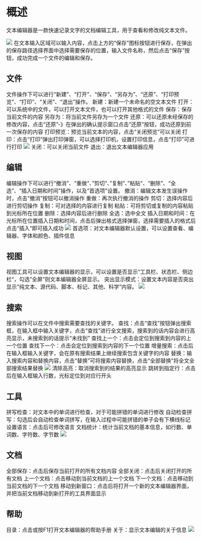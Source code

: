 # 概述
文本编辑器是一款快速记录文字的文档编辑工具，用于查看和修改纯文本文件。    

![](Pluma.png)
在文本输入区域可以输入内容，点击上方的“保存”图标按钮进行保存，在弹出的保存路径选择界面中选择需要保存的位置，输入文件名称，然后点击“保存”按钮，成功完成一个文件的编辑和保存。    


## 文件
文件操作下可以进行“新建”、“打开”、“保存”、“另存为”、“还原”、“打印预览”、“打印”、“关闭”、“退出”操作。
新建：新建一个未命名的空文本文件
打开：可以系统中的文件，可以打开文本文件，也可以打开其他格式的文件
保存：保存当前文件的内容
另存为：将当前文件另存为一个文件
还原：可以还原未经保存的修改内容，点击“还原”-》在弹出的确认提示窗口点击“还原”按钮，成功还原到前一次保存的内容
打印预览：预览当前文本的内容，点击“关闭预览”可以关闭
打印：点击“打印”弹出打印弹窗，可以选择打印机，设置打印信息，点击“打印”可进行打印
![](Pluma-print.png)
关闭：可以关闭当前文件
退出：退出文本编辑器应用

## 编辑
编辑操作下可以进行“撤消”、“重做“、”剪切“、”复制“、”粘贴“、“删除”、“全选”、“插入日期和时间”操作，以及“首选项”设置。
撤消：编辑文本发生误操作时，点击“撤消”按钮可以撤消操作
重做：再次执行撤消的操作
剪切：选择内容后进行剪切操作
复制：可对选择的内容进行复制
粘贴：可将剪切或复制的内容粘贴到光标所在位置
删除：选择内容后进行删除
全选：选中全文
插入日期和时间：在光标所在位置插入日期和时间，点击后弹出格式选择弹窗，选择需要插入的格式后点击“插入“即可插入成功
![](Pluma-date.png)
首选项：对文本编辑器默认设置，可以设置查看、编辑器、字体和颜色、插件信息

## 视图
视图工具可以设置文本编辑器的显示，可以设置是否显示“工具栏、状态栏、侧边栏“，勾选”全屏“则文本编辑器全屏显示。
突出显示模式：设置文本内容是否突出显示“纯文本、源代码、脚本、标记、其他、科学”内容。
![](Pluma-highlight.png)

## 搜索
搜索操作可以在文件中搜索需要查找的关键字。
查找：点击“查找”按钮弹出搜索框，在输入框中输入关键字，点击“查找”进行全文搜索，搜索到的话内容会进行高亮显示，未搜索到的话提示“未找到”
查找上一个：点击会定位到搜索到内容的上一个位置
查找下一个：点击会定位到搜索到内容的下一个位置
增量搜索：点击后在输入框输入关键字，会在原有搜索结果上继续搜索包含关键字的内容
替换：输入搜索内容和替换内容，点击“替换”可将搜索内容替换，点击“全部替换”将全文全部搜索结果替换
![](Pluma-replace.png)
清除高亮：取消搜索到的结果的高亮显示
跳转到指定行：点击后在输入框输入行数，光标定位到对应行开头

## 工具
拼写检查：对文本中的单词进行检查，对于可能拼错的单词进行修改
自动检查拼写：勾选后会自动检查单词拼写，在输入过程中可能拼错的单子会有下横线标记
设置语言：点击后可修改语言
文档统计：统计当前文档的基本信息，如行数、单词数、字符数、字节数
![](Pluma-statistics.png)

## 文档
全部保存：点击后保存当前打开的所有文档内容
全部关闭：点击后关闭打开的所有文档
上一个文档：点击移动到当前文档的上一个文档
下一个文档：点击移动到当前文档的下一个文档
移动到新窗口：点击后将打开一个新的文本编辑器界面，并把当前文档移动到新打开的工具界面显示

## 帮助
目录：点击或按F1打开文本编辑器的帮助手册
关于：显示文本编辑的关于信息
![](Pluma-about.png)

